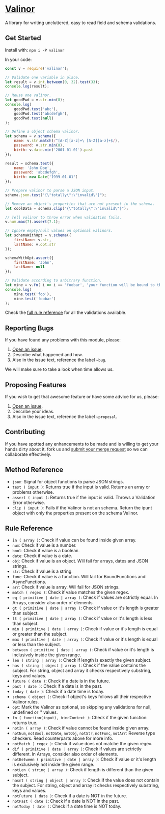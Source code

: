 # [Valinor](https://gitlab.com/GCSBOSS/valinor)

A library for writing uncluttered, easy to read field and schema validations.

## Get Started

Install with: `npm i -P valinor`

In your code:

```js
const v = require('valinor');

// Validate one variable in place.
let result = v.int.between(0, 32).test(33);
console.log(result);

// Reuse one valinor.
let goodPwd = v.str.min(8);
console.log(
    goodPwd.test('abc'),
    goodPwd.test('abcdefgh'),
    goodPwd.test(null)
);

// Define a object schema valinor.
let schema = v.schema({
    name: v.str.match(/^[A-Z][a-z]+\ [A-Z][a-z]+$/),
    password: v.str.min(8),
    birth: v.date.min('2001-01-01').past
});

result = schema.test({
    name: 'John Doe',
    password: 'abcdefgh',
    birth: new Date('1999-01-01')
});

// Prepare valinor to parse a JSON input.
schema.json.test("{\"totally\":\"invalid\"}");

// Remove an object's properties that are not present in the schema.
let coolData = schema.clip("{\"totally\":\"invalid\"}");

// Tell valinor to throw error when validation fails.
v.num.max(7).assert(7.1);

// Ignore empty/null values on optional valinors.
let schemaWithOpt = v.schema({
    firstName: v.str,
    lastName: v.opt.str
});

schemaWithOpt.assert({
    firstName: 'John',
    lastName: null
});

// Validate according to arbitrary function.
let mine = v.fn( i => i == 'foobar', 'your function will be bound to this argument' );
console.log(
    mine.test('foo'),
    mine.test('foobar')
);

```

Check the [full rule reference](#rule-reference) for all the validations available.

## Reporting Bugs
If you have found any problems with this module, please:

1. [Open an issue](https://gitlab.com/GCSBOSS/valinor/issues/new).
2. Describe what happened and how.
3. Also in the issue text, reference the label `~bug`.

We will make sure to take a look when time allows us.

## Proposing Features
If you wish to get that awesome feature or have some advice for us, please:
1. [Open an issue](https://gitlab.com/GCSBOSS/valinor/issues/new).
2. Describe your ideas.
3. Also in the issue text, reference the label `~proposal`.

## Contributing
If you have spotted any enhancements to be made and is willing to get your hands
dirty about it, fork us and
[submit your merge request](https://gitlab.com/GCSBOSS/valinor/merge_requests/new)
so we can collaborate effectively.

## Method Reference

- `json`: Signal for object functions to parse JSON strings.
- `test ( input )`: Returns true if the input is valid. Returns an array or problems otherwise.
- `assert ( input )`: Returns true if the input is valid. Throws a Validation Error otherwise.
- `clip ( input )`: Fails if the Valinor is not an schema. Return the ipunt object with only the properties present on the schema Valinor.

## Rule Reference

- `in ( array )`: Check if value can be found inside given array.
- `num`: Check if value is a number.
- `bool`: Check if value is a boolean.
- `date`: Check if value is a date.
- `obj`: Check if value is an object. Will fail for arrays, dates and JSON strings.
- `str`: Check if value is a string.
- `func`: Check if value is a function. Will fail for BoundFunctions and AsyncFunctions.
- `arr`: Check if value is array. Will fail for JSON strings.
- `match ( regex )`: Check if value matches the given regex.
- `eq ( primitive | date | array )`: Check if values are sctrictly equal. In Arrays, consider also order of elements.
- `gt ( primitive | date | array )`: Check if value or it's length is greater than subject.
- `lt ( primitive | date | array )`: Check if value or it's length is less than subject.
- `min ( primitive | date | array )`: Check if value or it's length is equal or greater than the subject.
- `max ( primitive | date | array )`: Check if value or it's length is equal or less than the subject.
- `between ( primitive | date | array )`: Check if value or it's length is inclusively inside the given range.
- `len ( string | array )`: Check if length is exactly the given subject.
- `has ( string | object | array )`: Check if the value contains the subject. For string, object and array it checks respectively substring, keys and values.
- `future ( date )`: Check if a date is in the future.
- `past ( date )`: Check if a date is in the past.
- `today ( date )`: Check if a date time is today.
- `schema ( object )`: Check if object's keys follows all their respective Valinor rules.
- `opt`: Mark the Valinor as optional, so skipping any validations for null, undefined or '' values.
- `fn ( function(input), bindContext )`: Check if the given function returns true.
- `notIn ( array )`: Check if value cannot be found inside given array.
- `notNum`, `notBool`, `notDate`, `notObj`, `notStr`, `notFunc`, `notArr`: Reverse type checkers. Read counterparts above for more info.
- `notMatch ( regex )`: Check if value does not matche the given regex.
- `dif ( primitive | date | array )`: Check if values are sctrictly different. In Arrays, consider also order of elements.
- `notBetween ( primitive | date | array )`: Check if value or it's length is exclusively not inside the given range.
- `notLen ( string | array )`: Check if length is different than the given subject.
- `hasnt ( string | object | array )`: Check if the value does not contain the subject. For string, object and array it checks respectively substring, keys and values.
- `notFuture ( date )`: Check if a date is NOT in the future.
- `notPast ( date )`: Check if a date is NOT in the past.
- `notToday ( date )`: Check if a date time is NOT today.
